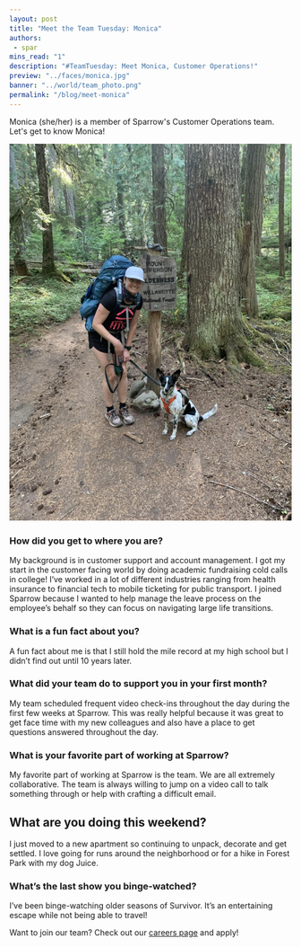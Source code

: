 ```yaml
---
layout: post
title: "Meet the Team Tuesday: Monica"
authors:
 - spar
mins_read: "1"
description: "#TeamTuesday: Meet Monica, Customer Operations!"
preview: "../faces/monica.jpg"
banner: "../world/team_photo.png"
permalink: "/blog/meet-monica"
---
```


<style>
  .blog-post-content img {
    width: 50%;
    margin-left: auto;
    margin-right: auto;
    display: block;
  }
</style>

Monica (she/her) is a member of Sparrow's Customer Operations team. Let's get to know Monica!

![Monica in her element](/assets/images/faces/monica.jpg)

### How did you get to where you are?

My background is in customer support and account management. I got my start in the customer facing world by doing academic fundraising cold calls in college! I’ve worked in a lot of different industries ranging from health insurance to financial tech to mobile ticketing for public transport. I joined Sparrow because I wanted to help manage the leave process on the employee’s behalf so they can focus on navigating large life transitions. 

### What is a fun fact about you?

A fun fact about me is that I still hold the mile record at my high school but I didn’t find out until 10 years later.

### What did your team do to support you in your first month?

My team scheduled frequent video check-ins throughout the day during the first few weeks at Sparrow. This was really helpful because it was great to get face time with my new colleagues and also have a place to get questions answered throughout the day. 

### What is your favorite part of working at Sparrow?

My favorite part of working at Sparrow is the team. We are all extremely collaborative. The team is always willing to jump on a video call to talk something through or help with crafting a difficult email. 

## What are you doing this weekend?

I just moved to a new apartment so continuing to unpack, decorate and get settled. I love going for runs around the neighborhood or for a hike in Forest Park with my dog Juice. 

### What’s the last show you binge-watched?

I’ve been binge-watching older seasons of Survivor. It’s an entertaining escape while not being able to travel! 


Want to join our team? Check out our [careers page](https://trysparrow.com/careers) and apply!

